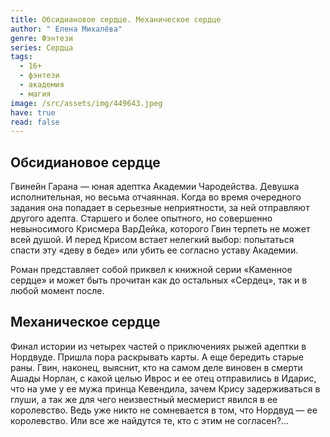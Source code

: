 ```yaml
---
title: Обсидиановое сердце. Механическое сердце
author: " Елена Михалёва"
genre: Фэнтези
series: Сердца
tags:
  - 16+
  - фэнтези
  - академия
  - магия
image: /src/assets/img/449643.jpeg
have: true
read: false
---
```

## Обсидиановое сердце

Гвинейн Гарана — юная адептка Академии Чародейства. Девушка исполнительная, но весьма отчаянная. Когда во время очередного задания она попадает в серьезные неприятности, за ней отправляют другого адепта. Старшего и более опытного, но совершенно невыносимого Крисмера ВарДейка, которого Гвин терпеть не может всей душой. И перед Крисом встает нелегкий выбор: попытаться спасти эту «деву в беде» или убить ее согласно уставу Академии.



Роман представляет собой приквел к книжной серии «Каменное сердце» и может быть прочитан как до остальных «Сердец», так и в любой момент после.



## Механическое сердце

Финал истории из четырех частей о приключениях рыжей адептки в Нордвуде. Пришла пора раскрывать карты. А еще бередить старые раны. Гвин, наконец, выяснит, кто на самом деле виновен в смерти Ашады Норлан, с какой целью Иврос и ее отец отправились в Идарис, что на уме у ее мужа принца Кевендила, зачем Крису задерживаться в глуши, а так же для чего неизвестный месмерист явился в ее королевство. Ведь уже никто не сомневается в том, что Нордвуд — ее королевство. Или все же найдутся те, кто с этим не согласен?...

